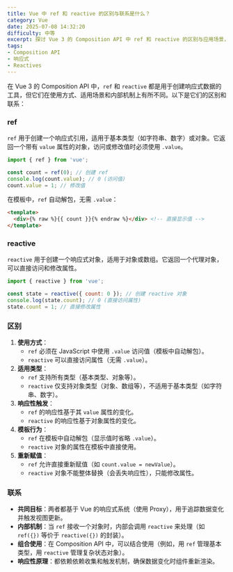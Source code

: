 ```yaml
---
title: Vue 中 ref 和 reactive 的区别与联系是什么？
category: Vue
date: 2025-07-08 14:32:20
difficulty: 中等
excerpt: 探讨 Vue 3 的 Composition API 中 ref 和 reactive 的区别与应用场景，分析它们各自的优缺点。
tags:
- Composition API
- 响应式
- Reactives
---
```

在 Vue 3 的 Composition API 中，`ref` 和 `reactive` 都是用于创建响应式数据的工具，但它们在使用方式、适用场景和内部机制上有所不同。以下是它们的区别和联系：

### ref

`ref` 用于创建一个响应式引用，适用于基本类型（如字符串、数字）或对象。它返回一个带有 `value` 属性的对象，访问或修改值时必须使用 `.value`。

```javascript
import { ref } from 'vue';

const count = ref(0); // 创建 ref
console.log(count.value); // 0 (访问值)
count.value = 1; // 修改值
```

在模板中，`ref` 自动解包，无需 `.value`：
```html
<template>
  <div>{% raw %}{{ count }}{% endraw %}</div> <!-- 直接显示值 -->
</template>
```

### reactive

`reactive` 用于创建一个响应式对象，适用于对象或数组。它返回一个代理对象，可以直接访问和修改属性。

```javascript
import { reactive } from 'vue';

const state = reactive({ count: 0 }); // 创建 reactive 对象
console.log(state.count); // 0 (直接访问属性)
state.count = 1; // 直接修改属性
```

### 区别

1. **使用方式**：
   - `ref` 必须在 JavaScript 中使用 `.value` 访问值（模板中自动解包）。
   - `reactive` 可以直接访问属性（无需 `.value`）。
2. **适用类型**：
   - `ref` 支持所有类型（基本类型、对象等）。
   - `reactive` 仅支持对象类型（对象、数组等），不适用于基本类型（如字符串、数字）。
3. **响应性触发**：
   - `ref` 的响应性基于其 `value` 属性的变化。
   - `reactive` 的响应性基于对象属性的变化。
4. **模板行为**：
   - `ref` 在模板中自动解包（显示值时省略 `.value`）。
   - `reactive` 对象的属性在模板中直接使用。
5. **重新赋值**：
   - `ref` 允许直接重新赋值（如 `count.value = newValue`）。
   - `reactive` 对象不能整体替换（会丢失响应性），只能修改属性。

### 联系

- **共同目标**：两者都基于 Vue 的响应式系统（使用 Proxy），用于追踪数据变化并触发视图更新。
- **内部机制**：当 `ref` 接收一个对象时，内部会调用 `reactive` 来处理（如 `ref({})` 等价于 `reactive({})` 的封装）。
- **组合使用**：在 Composition API 中，可以结合使用（例如，用 `ref` 管理基本类型，用 `reactive` 管理复杂状态对象）。
- **响应性原理**：都依赖依赖收集和触发机制，确保数据变化时组件重新渲染。
